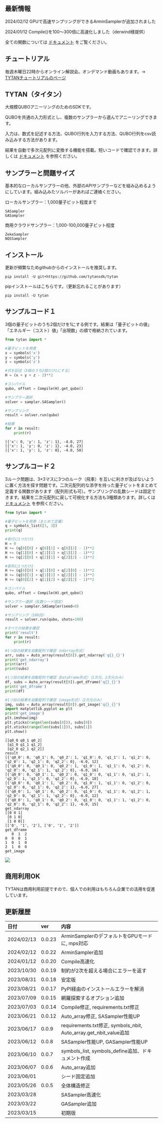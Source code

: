 ## 最新情報

2024/02/12 GPUで高速サンプリングができるArminSamplerが追加されました

2024/01/12 Compile()を100～300倍に高速化しました（derwind様提供）

全ての関数については [ドキュメント](https://github.com/tytansdk/tytan/blob/main/document%20.md) をご覧ください。

## チュートリアル

毎週木曜日22時からオンライン解説会。オンデマンド動画もあります。→ [TYTANチュートリアルのページ](https://github.com/tytansdk/tytan_tutorial)

## TYTAN（タイタン）
大規模QUBOアニーリングのためのSDKです。

QUBOを共通の入力形式とし、複数のサンプラーから選んでアニーリングできます。

入力は、数式を記述する方法、QUBO行列を入力する方法、QUBO行列をcsv読み込みする方法があります。

結果を自動で多次元配列に変換する機能を搭載。短いコードで確認できます。詳しくは [ドキュメント](https://github.com/tytansdk/tytan/blob/main/document%20.md) を参照ください。

## サンプラーと問題サイズ
基本的なローカルサンプラーの他、外部のAPIサンプラーなどを組み込めるようにしています。組み込みたソルバーがあればご連絡ください。

ローカルサンプラー：1,000量子ビット程度まで
```
SASampler
GASampler
```
商用クラウドサンプラー：1,000-100,000量子ビット程度
```
ZekeSampler
NQSSampler
```

## インストール
更新が頻繁なためgithubからのインストールを推奨します。
```
pip install -U git+https://github.com/tytansdk/tytan
```

pipインストールはこちらです。（更新忘れることがあります）
```
pip install -U tytan
```

## サンプルコード１
3個の量子ビットのうち2個だけを1にする例です。結果は「量子ビットの値」「エネルギー（コスト）値」「出現数」の順で格納されています。

```python
from tytan import *

#量子ビットを用意
x = symbols('x')
y = symbols('y')
z = symbols('z')

#式を記述（3個のうち2個だけ1にする）
H = (x + y + z - 2)**2

#コンパイル
qubo, offset = Compile(H).get_qubo()

#サンプラー選択
solver = sampler.SASampler()

#サンプリング
result = solver.run(qubo)

#結果
for r in result:
    print(r)
```
```
[{'x': 0, 'y': 1, 'z': 1}, -4.0, 27]
[{'x': 1, 'y': 0, 'z': 1}, -4.0, 23]
[{'x': 1, 'y': 1, 'z': 0}, -4.0, 50]
```

## サンプルコード２
3ルーク問題は、3×3マスに3つのルーク（飛車）を互いに利きが及ばないように置く方法を探す問題です。二次元配列的な添字を持った量子ビットをまとめて定義する関数があります（配列形式も可）。サンプリングの乱数シードは固定できます。結果を二次元配列に戻して可視化する方法も3種類あります。詳しくは [ドキュメント](https://github.com/tytansdk/tytan/blob/main/document%20.md) を参照ください。

```python
from tytan import *

#量子ビットを用意（まとめて定義）
q = symbols_list([3, 3])
print(q)

#各行に1つだけ1
H = 0
H += (q[0][0] + q[0][1] + q[0][2] - 1)**2
H += (q[1][0] + q[1][1] + q[1][2] - 1)**2
H += (q[2][0] + q[2][1] + q[2][2] - 1)**2

#各列に1つだけ1
H += (q[0][0] + q[1][0] + q[2][0] - 1)**2
H += (q[0][1] + q[1][1] + q[2][1] - 1)**2
H += (q[0][2] + q[1][2] + q[2][2] - 1)**2

#コンパイル
qubo, offset = Compile(H).get_qubo()

#サンプラー選択（乱数シード固定）
solver = sampler.SASampler(seed=0)

#サンプリング（100回）
result = solver.run(qubo, shots=100)

#すべての結果を確認
print('result')
for r in result:
    print(r)

#1つ目の結果を自動配列で確認（ndarray形式）
arr, subs = Auto_array(result[0]).get_ndarray('q{}_{}')
print('get_ndarray')
print(arr)
print(subs)

#1つ目の結果を自動配列で確認（DataFrame形式）（1次元、2次元のみ）
df, subs = Auto_array(result[0]).get_dframe('q{}_{}')
print('get_dframe')
print(df)

#1つ目の結果を自動配列で確認（image形式）（2次元のみ）
img, subs = Auto_array(result[0]).get_image('q{}_{}')
import matplotlib.pyplot as plt
print('get_image')
plt.imshow(img)
plt.yticks(range(len(subs[0])), subs[0])
plt.xticks(range(len(subs[1])), subs[1])
plt.show()
```

```
[[q0_0 q0_1 q0_2]
 [q1_0 q1_1 q1_2]
 [q2_0 q2_1 q2_2]]
result
[{'q0_0': 0, 'q0_1': 0, 'q0_2': 1, 'q1_0': 0, 'q1_1': 1, 'q1_2': 0, 'q2_0': 1, 'q2_1': 0, 'q2_2': 0}, -6.0, 12]
[{'q0_0': 0, 'q0_1': 0, 'q0_2': 1, 'q1_0': 1, 'q1_1': 0, 'q1_2': 0, 'q2_0': 0, 'q2_1': 1, 'q2_2': 0}, -6.0, 16]
[{'q0_0': 0, 'q0_1': 1, 'q0_2': 0, 'q1_0': 0, 'q1_1': 0, 'q1_2': 1, 'q2_0': 1, 'q2_1': 0, 'q2_2': 0}, -6.0, 18]
[{'q0_0': 0, 'q0_1': 1, 'q0_2': 0, 'q1_0': 1, 'q1_1': 0, 'q1_2': 0, 'q2_0': 0, 'q2_1': 0, 'q2_2': 1}, -6.0, 27]
[{'q0_0': 1, 'q0_1': 0, 'q0_2': 0, 'q1_0': 0, 'q1_1': 0, 'q1_2': 1, 'q2_0': 0, 'q2_1': 1, 'q2_2': 0}, -6.0, 12]
[{'q0_0': 1, 'q0_1': 0, 'q0_2': 0, 'q1_0': 0, 'q1_1': 1, 'q1_2': 0, 'q2_0': 0, 'q2_1': 0, 'q2_2': 1}, -6.0, 15]
get_ndarray
[[0 0 1]
 [0 1 0]
 [1 0 0]]
[['0', '1', '2'], ['0', '1', '2']]
get_dframe
   0  1  2
0  0  0  1
1  0  1  0
2  1  0  0
get_image
```
<img src="https://github.com/tytansdk/tytan/blob/main/img/img-01.png" width="%">


## 商用利用OK
TYTANは商用利用前提ですので、個人での利用はもちろん企業での活用を促進しています。

## 更新履歴
|日付|ver|内容|
|:---|:---|:---|
|2024/02/13|0.0.23|ArminSamplerのデフォルトをGPUモードに, mps対応|
|2024/02/12|0.0.22|ArminSampler追加|
|2024/01/12|0.0.20|Compile高速化|
|2023/10/30|0.0.19|制約が2次を超える場合にエラーを返す|
|2023/08/31|0.0.18|安定版|
|2023/08/21|0.0.17|PyPI経由のインストールエラーを解消|
|2023/07/09|0.0.15|網羅探索するオプション追加|
|2023/07/03|0.0.14|Compile修正, requirements.txt修正|
|2023/06/21|0.0.12|Auto_array修正, SASampler性能UP|
|2023/06/17|0.0.9|requirements.txt修正, symbols_nbit, Auto_array.get_nbit_value追加|
|2023/06/12|0.0.8|SASampler性能UP, GASampler性能UP|
|2023/06/10|0.0.7|symbols_list, symbols_define追加、ドキュメント作成|
|2023/06/07|0.0.6|Auto_array追加|
|2023/06/01||シード固定追加|
|2023/05/26|0.0.5|全体構造修正|
|2023/03/28||SASampler高速化|
|2023/03/22||GASampler追加|
|2023/03/15||初期版|


